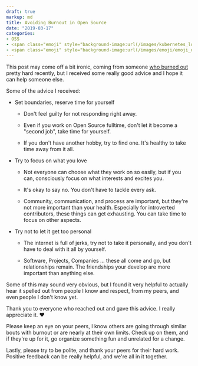 ```yaml
---
draft: true
markup: md
title: Avoiding Burnout in Open Source
date: "2019-03-17"
categories:
- OSS
- <span class="emoji" style="background-image:url(/images/kubernetes_logo.svg)" title=":kubernetes:"/>:kubernetes:</span>
- <span class="emoji" style="background-image:url(/images/emoji/emoji_u1f525.png)" title=":git:"/>:fire:</span>
---
```


This post may come off a bit ironic, coming from someone [who burned out] pretty hard recently, but I received some really good advice and I hope it can help someone else.

Some of the advice I received:

- Set boundaries, reserve time for yourself

  - Don't feel guilty for not responding right away.

  - Even if you work on Open Source fulltime, don't let it become a "second job", take time for yourself.

  - If you don't have another hobby, try to find one. It's healthy to take time away from it all.

- Try to focus on what you love

  - Not everyone can choose what they work on so easily, but if you can, consciously focus on what interests and excites you.

  - It's okay to say no. You don't have to tackle every ask.

  - Community, communication, and process are important, but they're not more important than your health. Especially for introverted contributors, these things can get exhausting. You can take time to focus on other aspects.

- Try not to let it get too personal

  - The internet is full of jerks, try not to take it personally, and you don't have to deal with it all by yourself.

  - Software, Projects, Companies ... these all come and go, but relationships remain. The friendships your develop are more important than anything else.

Some of this may sound very obvious, but I found it very helpful to actually
hear it spelled out from people I know and respect, from my peers, and even people I don't know yet.

Thank you to everyone who reached out and gave this advice. I really appreciate it. ❤

Please keep an eye on your peers, I know others are going through similar bouts with burnout or are nearly at their own limits. Check up on them, and if they're up for it, go organize something fun and unrelated for a change.

Lastly, please try to be polite, and thank your peers for their hard work. Positive feedback can be really helpful, and we're all in it together.


[who burned out]: https://twitter.com/BenTheElder/status/1106208900469022720